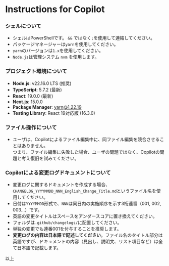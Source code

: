 # Instructions for Copilot

### シェルについて

- シェルはPowerShellです。 `&&` ではなく`;`を使用して連結してください。
- パッケージマネージャーは`yarn`を使用してください。
- `yarn`のバージョンは`1.x`を使用してください。
- `Node.js`は管理システム `nvm` を使用します。

### プロジェクト環境について

- **Node.js**: v22.16.0 LTS (推奨)
- **TypeScript**: 5.7.2 (最新)
- **React**: 19.0.0 (最新)
- **Next.js**: 15.0.0
- **Package Manager**: yarn@1.22.19
- **Testing Library**: React 19対応版 (16.3.0)

### ファイル操作について

- ユーザは、Copilotによるファイル編集中に、同ファイル編集を競合させることはありません。  
  つまり、ファイル編集に失敗した場合、ユーザの問題ではなく、Copilotの問題と考え復旧を試みてください。

### Copilotによる変更ログドキュメントについて

- 変更ログに関するドキュメントを作成する場合、`CHANGELOG_YYYYMMDD_NNN_English_Change_Title.md`というファイル名を使用してください。
- 日付は`YYYYMMDD`形式で、`NNN`は同日内の実施順序を示す3桁連番（001, 002, 003...）です。
- 英語の変更タイトルはスペースをアンダースコアに置き換えてください。
- フォルダは`.github/changelogs/`に配置してください。
- 単独の変更でも連番001を付与することを推奨します。
- **変更ログの内容は日本語で記述してください**。ファイル名のタイトル部分は英語ですが、ドキュメントの内容（見出し、説明文、リスト項目など）は全て日本語で記載します。

以上
